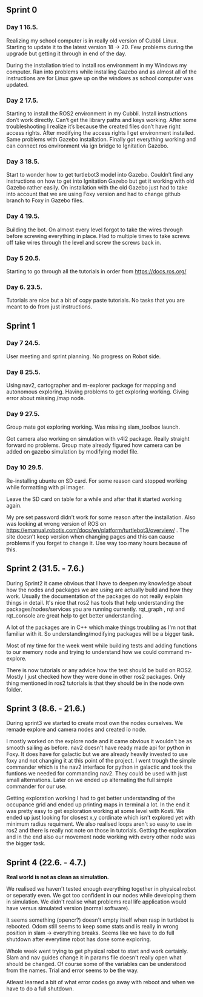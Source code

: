 ## Sprint 0

### Day 1 16.5.
Realizing my school computer is in really old version of Cubbli Linux. Starting to update it to the latest version 18 → 20. Few problems during the upgrade but getting it through in end of the day. 

During the installation tried to install ros environment in my Windows my computer. Ran into problems while installing Gazebo and as almost all of the instructions are for Linux gave up on the windows as school computer was updated. 

### Day 2 17.5.
Starting to install the ROS2 environment in my Cubbli. Install instructions don’t work directly. Can’t get the library paths and keys working. After some troubleshooting I realize it’s because the created files don’t have right access rights. After modifying the access rights I get environment installed. Same problems with Gazebo installation. Finally got everything working and can connect ros environment via ign bridge to Ignitation Gazebo. 

### Day 3 18.5. 
Start to wonder how to get turtlebot3 model into Gazebo. Couldn’t find any instructions on how to get into Ignitation Gazebo but get it working with old Gazebo rather easily. On installation with the old Gazebo just had to take into account that we are using Foxy version and had to change github branch to Foxy in Gazebo files. 

### Day 4 19.5.
Building the bot. On almost every level forgot to take the wires through before screwing everything in place. Had to multiple times to take screws off take wires through the level and screw the screws back in. 

### Day 5 20.5.
Starting to go through all the tutorials in order from https://docs.ros.org/

### Day 6. 23.5. 
Tutorials are nice but a bit of copy paste tutorials. No tasks that you are meant to do from just instructions. 

## Sprint 1
### Day 7 24.5.
User meeting and sprint planning. No progress on Robot side.

### Day 8 25.5.
Using nav2, cartographer and m-explorer package for mapping and autonomous exploring. Having problems to get exploring working. Giving error about missing /map node. 

### Day 9 27.5.
Group mate got exploring working. Was missing slam_toolbox launch. 

Got camera also working on simulation with v4l2 package. Really straight forward no problems. Group mate already figured how camera can be added on gazebo simulation by modifying model file. 

### Day 10 29.5.
Re-installing ubuntu on SD card. For some reason card stopped working while formatting with pi imager. 

Leave the SD card on table for a while and after that it started working again.

My pre set password didn’t work for some reason after the installation. Also was looking at wrong version of ROS on https://emanual.robotis.com/docs/en/platform/turtlebot3/overview/ . The site doesn’t keep version when changing pages and this can cause problems if you forget to change it. Use way too many hours because of this.


## Sprint 2 (31.5. - 7.6.)

During Sprint2 it came obvious that I have to deepen my knowledge about how the nodes and packages we are using are actually build and how they work. Usually the documentation of the packages do not really explain things in detail. It's nice that ros2 has tools that help understanding the packages/nodes/services you are running currently. rqt_graph , rqt and rqt_console are great help to get better understanding. 

A lot of the packages are in C++ which make things troubling as I'm not that familiar with it. So understanding/modifying packages will be a bigger task. 

Most of my time for the week went while building tests and adding functions to our memory node and trying to understand how we could command m-explore. 

There is now tutorials or any advice how the test should be build on ROS2. Mostly I just checked how they were done in other ros2 packages. Only thing mentioned in ros2 tutorials is that they should be in the node own folder. 

## Sprint 3 (8.6. - 21.6.)

During sprint3 we started to create most own the nodes ourselves. We remade explore and camera nodes and created io node. 

I mostly worked on the explore node and it came obvious it wouldn't be as smooth sailing as before. nav2 doesn't have ready made api for python in Foxy. It does have for galactic but we are already heavily invested to use foxy and not changing it at this point of the project. I went trough the simple commander which is the nav2 interface for python in galactic and took the funtions we needed for commanding nav2. They could be used with just small alternations. Later on we ended up alternating the full simple commander for our use. 

Getting exploration working I had to get better understanding of the occupance grid and ended up printing maps in terminal a lot. In the end it was pretty easy to get exploration working at some level with Kosti. We ended up just looking for closest x,y cordinate which isn't explored yet with minimum radius requiment. We also realised loops aren't so easy to use in ros2 and there is really not note on those in tutorials. Getting the exploration and in the end also our movement node working with every other node was the bigger task. 

## Sprint 4 (22.6. - 4.7.)

<Strong>Real world is not as clean as simulation.</Strong>

We realised we haven't tested enough everything together in physical robot or seperatly even. We got too confident in our nodes while developing them in simulation. We didn't realise what problems real life application would have versus simulated version (normal software). 

It seems something (opencr?) doesn't empty itself when rasp in turtlebot is rebooted. Odom still seems to keep some stats and is really in wrong position in slam -> everything breaks. Seems like we have to do full shutdown after everytime robot has done some exploring. 

Whole week went trying to get physical robot to start and work certainly. Slam and nav guides change it in params file doesn't really open what should be changed. Of course some of the variables can be understood from the names. Trial and error seems to be the way. 

Atleast learned a bit of what error codes go away with reboot and when we have to do a full shutdown. 
